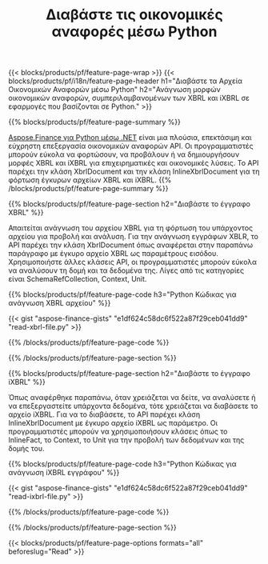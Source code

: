 ﻿---
title: Διαβάστε τις οικονομικές αναφορές μέσω Python
url: /el/python-net/read/
description:  Κωδικός Python για ανάγνωση οικονομικών αναφορών σε αρχεία XBRL και iXBRL μέσω της βιβλιοθήκης Python.
---
{{< blocks/products/pf/feature-page-wrap >}}
{{< blocks/products/pf/i18n/feature-page-header h1="Διαβάστε τα Αρχεία Οικονομικών Αναφορών μέσω Python" h2="Ανάγνωση μορφών οικονομικών αναφορών, συμπεριλαμβανομένων των XBRL και iXBRL σε εφαρμογές που βασίζονται σε Python." >}}

{{% blocks/products/pf/feature-page-summary %}}

[Aspose.Finance για Python μέσω .NET](https://products.aspose.com/finance/python-net/) είναι μια πλούσια, επεκτάσιμη και εύχρηστη επεξεργασία οικονομικών αναφορών API. Οι προγραμματιστές μπορούν εύκολα να φορτώσουν, να προβάλουν ή να δημιουργήσουν μορφές XBRL και iXBRL για επιχειρηματικές και οικονομικές λύσεις. Το API παρέχει την κλάση XbrlDocument και την κλάση InlineXbrlDocument για τη φόρτωση έγκυρων αρχείων XBRL και iXBRL.
{{% /blocks/products/pf/feature-page-summary %}}

{{% blocks/products/pf/feature-page-section h2="Διαβάστε το έγγραφο XBRL" %}}

Απαιτείται ανάγνωση του αρχείου XBRL για τη φόρτωση του υπάρχοντος αρχείου για προβολή και ανάλυση. Για την ανάγνωση εγγράφων XBLR, το API παρέχει την κλάση XbrlDocument όπως αναφέρεται στην παραπάνω παράγραφο με έγκυρο αρχείο XBRL ως παραμέτρους εισόδου. Χρησιμοποιήστε άλλες κλάσεις API, οι προγραμματιστές μπορούν εύκολα να αναλύσουν τη δομή και τα δεδομένα της. Λίγες από τις κατηγορίες είναι SchemaRefCollection, Context, Unit.

{{% blocks/products/pf/feature-page-code h3="Python Κώδικας για ανάγνωση XBRL αρχείου" %}}

{{< gist "aspose-finance-gists" "e1df624c58dc6f522a87f29ceb041dd9" "read-xbrl-file.py" >}} 

{{% /blocks/products/pf/feature-page-code %}}

{{% /blocks/products/pf/feature-page-section %}}

{{% blocks/products/pf/feature-page-section h2="Διαβάστε το έγγραφο iXBRL" %}}

Όπως αναφέρθηκε παραπάνω, όταν χρειάζεται να δείτε, να αναλύσετε ή να επεξεργαστείτε υπάρχοντα δεδομένα, τότε χρειάζεται να διαβάσετε το αρχείο iXBRL. Για να το διαβάσετε, το API παρέχει κλάση InlineXbrlDocument με έγκυρο αρχείο iXBRL ως παράμετρο. Οι προγραμματιστές μπορούν να χρησιμοποιήσουν κλάσεις όπως το InlineFact, το Context, το Unit για την προβολή των δεδομένων και της δομής του. 

{{% blocks/products/pf/feature-page-code h3="Python Κώδικας για ανάγνωση iXBRL εγγράφου" %}}

{{< gist "aspose-finance-gists" "e1df624c58dc6f522a87f29ceb041dd9" "read-ixbrl-file.py" >}}

{{% /blocks/products/pf/feature-page-code %}}

{{% /blocks/products/pf/feature-page-section %}}

{{< blocks/products/pf/feature-page-options formats="all" beforeslug="Read" >}}